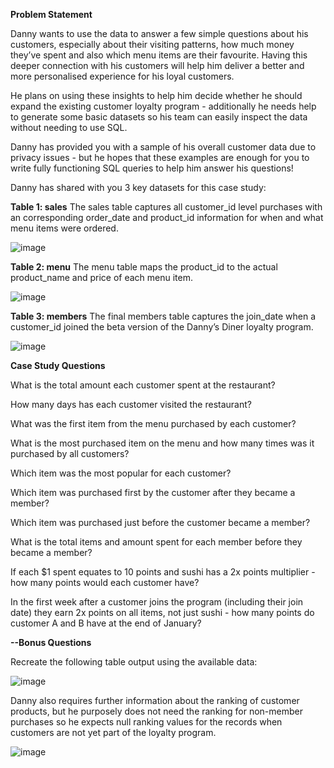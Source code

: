 **Problem Statement**

Danny wants to use the data to answer a few simple questions about his customers, especially about their visiting patterns, how much money they’ve spent and also which menu items are their favourite. Having this deeper connection with his customers will help him deliver a better and more personalised experience for his loyal customers.

He plans on using these insights to help him decide whether he should expand the existing customer loyalty program - additionally he needs help to generate some basic datasets so his team can easily inspect the data without needing to use SQL.

Danny has provided you with a sample of his overall customer data due to privacy issues - but he hopes that these examples are enough for you to write fully functioning SQL queries to help him answer his questions!

Danny has shared with you 3 key datasets for this case study:

**Table 1: sales**
The sales table captures all customer_id level purchases with an corresponding order_date and product_id information for when and what menu items were ordered.

![image](https://github.com/ManasiHaldankar/8-week-SQL-challenge/assets/90810075/d58643d6-51aa-4990-991e-e339c2703d88)

**Table 2: menu**
The menu table maps the product_id to the actual product_name and price of each menu item.

![image](https://github.com/ManasiHaldankar/8-week-SQL-challenge/assets/90810075/cc5b013d-272f-4ccc-96a8-66a7d65bb705)

**Table 3: members**
The final members table captures the join_date when a customer_id joined the beta version of the Danny’s Diner loyalty program.

![image](https://github.com/ManasiHaldankar/8-week-SQL-challenge/assets/90810075/c817da8e-9229-4e84-b6a0-8355591a5d9a)

**Case Study Questions**

What is the total amount each customer spent at the restaurant?

How many days has each customer visited the restaurant?

What was the first item from the menu purchased by each customer?

What is the most purchased item on the menu and how many times was it purchased by all customers?

Which item was the most popular for each customer?

Which item was purchased first by the customer after they became a member?

Which item was purchased just before the customer became a member?

What is the total items and amount spent for each member before they became a member?

If each $1 spent equates to 10 points and sushi has a 2x points multiplier - how many points would each customer have?

In the first week after a customer joins the program (including their join date) they earn 2x points on all items, not just sushi - how many points do customer A and B have at the end of January?

**--Bonus Questions**

Recreate the following table output using the available data:

![image](https://github.com/ManasiHaldankar/8-week-SQL-challenge/assets/90810075/e13f6b96-363a-4a94-94cb-459ba2f2a974)

Danny also requires further information about the ranking of customer products, but he purposely does not need the ranking for non-member purchases so he expects null ranking values for the records when customers are not yet part of the loyalty program.

![image](https://github.com/ManasiHaldankar/8-week-SQL-challenge/assets/90810075/afb9793c-6041-455b-a774-fbf7d247c2c3)

